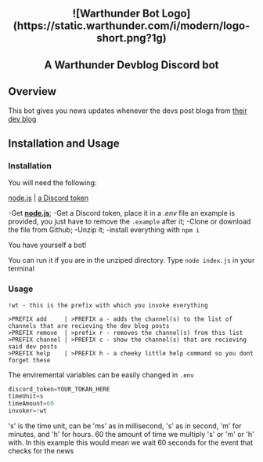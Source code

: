 <h2 align="center">![Warthunder Bot Logo](https://static.warthunder.com/i/modern/logo-short.png?1g)</h2>

<h2 align="center">A Warthunder Devblog Discord bot</h2>

## Overview

This bot gives you news updates whenever the devs post blogs from [their dev blog](https://warthunder.com/en/news/?tags=Development)

## Installation and Usage

### Installation

You will need the following:

[node.js](https://nodejs.org/en/download/) | [a Discord token](https://discordapp.com/developers/applications)


-Get **[node.js](https://nodejs.org/en/download/)**;
-Get a Discord token, place it in a _.env_ file an example is provided, you just have to remove the ```.example``` after it;
-Clone or download the file from Github;
-Unzip it;
-install everything with ```npm i```

You have yourself a bot! 

You can run it if you are in the unziped directory. Type ```node index.js``` in your terminal

### Usage

```text
!wt - this is the prefix with which you invoke everything
```


```text
>PREFIX add     | >PREFIX a - adds the channel(s) to the list of channels that are recieving the dev blog posts
>PREFIX remove  | >prefix r - removes the channel(s) from this list
>PREFIX channel | >PREFIX c - show the channel(s) that are recieving said dev posts
>PREFIX help    | >PREFIX h - a cheeky little help command so you dont forget these
```

The enviremental variables can be easily changed in ```.env```


```js
discord_token=YOUR_TOKAN_HERE
timeUnit=s
timeAmount=60
invoker=!wt
```

's' is the time unit, can be 'ms' as in millisecond, 's' as in second, 'm' for minutes, and 'h' for hours.
60 the amount of time we multiply 's' or 'm' or 'h' with. In this example this would mean we wait 60 seconds for the event that checks for the news

